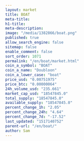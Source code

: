 ```yaml
---
layout: market
title: BOAT
meta-title: 
h1-title: 
meta-description: 
image: "/media/1382866/boat.png"
published: true
allow_search_engine: false
sitemap: false
enable_comment: false
sort_order: 1071
permalink: "/en/boat/market.html"
coin_a_symbol: "BOAT"
coin_a_name: "Doubloon"
coin_a_lower_case: "boat"
price_usd: "0.00751975"
price_btc: "0.00000064"
24h_volume_usd: "235.661"
market_cap_usd: "18547845.0"
total_supply: "18547845.0"
available_supply: "18547845.0"
percent_change_1h: "2.05"
percent_change_24h: "4.64"
percent_change_7d: "-17.52"
last_updated: "1517140752"
parent-url: "/en/boat/"
author: Sam
---
```


